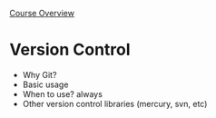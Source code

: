 [Course Overview](../overview.md)
# Version Control
* Why Git?
* Basic usage
* When to use? always
* Other version control libraries (mercury, svn, etc)